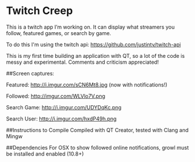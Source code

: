 # Twitch Creep
This is a twitch app I’m working on.  It can display what streamers you follow, featured games, or search by game.

To do this I'm using the twitch api: https://github.com/justintv/twitch-api

This is my first time building an application with QT, so a lot of the code is messy and experimental.  Comments and criticism appreciated!

##Screen captures:

Featured: http://i.imgur.com/sCN6Mt8.jpg (now with notifications!)

Followed: http://imgur.com/WLVlo7V.png

Search Game: http://i.imgur.com/UDYDqKc.png

Search User: http://i.imgur.com/hxdP49h.png

##Instructions to Compile
Compiled with QT Creator, tested with Clang and Mingw

##Dependencies
For OSX to show followed online notifications, growl must be installed and enabled (10.8+)
